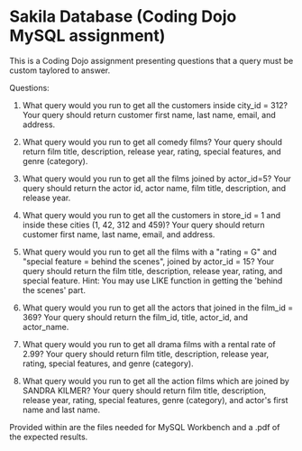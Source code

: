 # Sakila Database (Coding Dojo MySQL assignment)

This is a Coding Dojo assignment presenting questions that a query must be custom taylored to answer.  

Questions: 
1. What query would you run to get all the customers inside city_id = 312? Your query should return customer first name, last name, email, and address.

2. What query would you run to get all comedy films? Your query should return film title, description, release year, rating, special features, and genre (category).

3. What query would you run to get all the films joined by actor_id=5? Your query should return the actor id, actor name, film title, description, and release year.

4. What query would you run to get all the customers in store_id = 1 and inside these cities (1, 42, 312 and 459)? Your query should return customer first name, last name, email, and address.

5. What query would you run to get all the films with a "rating = G" and "special feature = behind the scenes", joined by actor_id = 15? Your query should return the film title, description, release year, rating, and special feature. Hint: You may use LIKE function in getting the 'behind the scenes' part.

6. What query would you run to get all the actors that joined in the film_id = 369? Your query should return the film_id, title, actor_id, and actor_name.

7. What query would you run to get all drama films with a rental rate of 2.99? Your query should return film title, description, release year, rating, special features, and genre (category).

8. What query would you run to get all the action films which are joined by SANDRA KILMER? Your query should return film title, description, release year, rating, special features, genre (category), and actor's first name and last name.

Provided within are the files needed for MySQL Workbench and a .pdf of the expected results.
